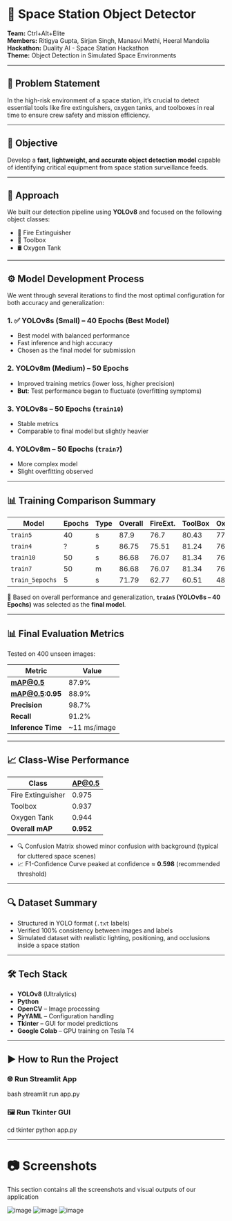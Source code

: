 # 🚀 Space Station Object Detector

**Team:** Ctrl+Alt+Elite  
**Members:** Ritigya Gupta, Sirjan Singh, Manasvi Methi, Heeral Mandolia  
**Hackathon:** Duality AI - Space Station Hackathon  
**Theme:** Object Detection in Simulated Space Environments

---

## 🧩 Problem Statement

In the high-risk environment of a space station, it’s crucial to detect essential tools like fire extinguishers, oxygen tanks, and toolboxes in real time to ensure crew safety and mission efficiency.

---

## 🎯 Objective

Develop a **fast, lightweight, and accurate object detection model** capable of identifying critical equipment from space station surveillance feeds.

---

## 🧠 Approach

We built our detection pipeline using **YOLOv8** and focused on the following object classes:

- 🧯 Fire Extinguisher  
- 🧰 Toolbox  
- 🛢️ Oxygen Tank  

---

## ⚙️ Model Development Process

We went through several iterations to find the most optimal configuration for both accuracy and generalization:

### 1. ✅ YOLOv8s (Small) – 40 Epochs (Best Model)
- Best model with balanced performance  
- Fast inference and high accuracy  
- Chosen as the final model for submission

### 2. YOLOv8m (Medium) – 50 Epochs
- Improved training metrics (lower loss, higher precision)  
- **But**: Test performance began to fluctuate (overfitting symptoms)

### 3.  YOLOv8s – 50 Epochs (`train10`)
- Stable metrics  
- Comparable to final model but slightly heavier

### 4.  YOLOv8m – 50 Epochs (`train7`)
- More complex model  
- Slight overfitting observed

---

## 📊 Training Comparison Summary

| Model          | Epochs | Type | Overall | FireExt. | ToolBox | OxyTank |
|----------------|--------|------|---------|----------|---------|---------|
| `train5`       | 40     | s    | 87.9    | 76.7     | 80.43   | 77.12   |
| `train4`       | ?      | s    | 86.75   | 75.51    | 81.24   | 76.03   |
| `train10`      | 50     | s    | 86.68   | 76.07    | 81.34   | 76.18   |
| `train7`       | 50     | m    | 86.68   | 76.07    | 81.34   | 76.18   |
| `train_5epochs`| 5      | s    | 71.79   | 62.77    | 60.51   | 48.96   |

📌 Based on overall performance and generalization, **`train5` (YOLOv8s – 40 Epochs)** was selected as the **final model**.

---

## 📊 Final Evaluation Metrics

Tested on 400 unseen images:

| Metric             | Value     |
|--------------------|-----------|
| **mAP@0.5**        | 87.9%     |
| **mAP@0.5:0.95**   | 88.9%     |
| **Precision**      | 98.7%     |
| **Recall**         | 91.2%     |
| **Inference Time** | ~11 ms/image |

---

## 📈 Class-Wise Performance

| Class             | AP@0.5 |
|-------------------|--------|
| Fire Extinguisher | 0.975  |
| Toolbox           | 0.937  |
| Oxygen Tank       | 0.944  |
| **Overall mAP**   | **0.952** |

- 🔍 Confusion Matrix showed minor confusion with background (typical for cluttered space scenes)  
- 📈 F1-Confidence Curve peaked at confidence ≈ **0.598** (recommended threshold)

---

## 🔍 Dataset Summary

- Structured in YOLO format (`.txt` labels)  
- Verified 100% consistency between images and labels  
- Simulated dataset with realistic lighting, positioning, and occlusions inside a space station

---

## 🛠️ Tech Stack

- **YOLOv8** (Ultralytics)  
- **Python**  
- **OpenCV** – Image processing  
- **PyYAML** – Configuration handling  
- **Tkinter** – GUI for model predictions  
- **Google Colab** – GPU training on Tesla T4

---

## ▶️ How to Run the Project

### 🌐 Run Streamlit App

bash
streamlit run app.py

### 🖼️ Run Tkinter GUI
cd tkinter
python app.py

---
# 📷 Screenshots
This section contains all the screenshots and visual outputs of our application


![image](https://github.com/user-attachments/assets/aa0109b1-6752-427b-a565-392da22e1b23)
![image](https://github.com/user-attachments/assets/8827521f-adc5-4a7c-abc5-0b56f6b08c28)
![image](https://github.com/user-attachments/assets/f5ad1346-9a35-4c74-85b6-41d4226a9173)



